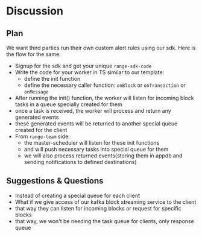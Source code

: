 # Discussion

## Plan

We want third parties run their own custom alert rules using our sdk. Here is the flow for the same:

- Signup for the sdk and get your unique `range-sdk-code`
- Write the code for your worker in TS similar to our template:
  - define the init function
  - define the necessary caller function: `onBlock` or `onTransaction` or `onMessage`
- After running the init() function, the worker will listen for incoming block tasks in a queue specially created for them
- once a task is received, the worker will process and return any generated events
- these generated events will be returned to another special queue created for the client
- From `range-team` side:
  - the master-scheduler will listen for these init functions
  - and will push necessary tasks into special queue for them
  - we will also process returned events(storing them in appdb and sending notifications to defined destinations)

## Suggestions & Questions

- Instead of creating a special queue for each client
- What if we give access of our kafka block streaming service to the client
- that way they can listen for incoming blocks or request for specific blocks
- that way, we won't be needing the task queue for clients, only response queue
